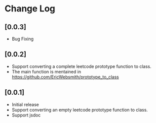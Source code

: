# Change Log

## [0.0.3]
- Bug Fixing

## [0.0.2]
- Support converting a complete leetcode prototype function to class.
- The main function is mentained in https://github.com/EricWebsmith/prototype_to_class

## [0.0.1]
- Initial release 
- Support converting an empty leetcode prototype function to class.
- Support jsdoc